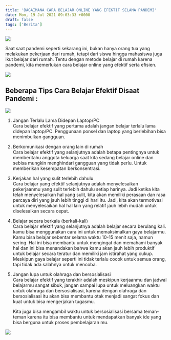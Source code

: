```yaml
---
title: 'BAGAIMANA CARA BELAJAR ONLINE YANG EFEKTIF SELAMA PANDEMI'
date: Mon, 19 Jul 2021 09:03:33 +0000
draft: false
tags: ['Berita']
---
```


![](https://unda.ac.id/2/wp-content/uploads/2021/07/Belajar.jpg)

Saat saat pandemi seperti sekarang ini, bukan hanya orang tua yang melakukan pekerjaan dari rumah, tetapi dari siswa hingga mahasiswa juga ikut belajar dari rumah. Tentu dengan metode belajar di rumah karena pandemi, kita memerlukan cara belajar online yang efektif serta efisien. 

![](https://unda.ac.id/2/wp-content/uploads/2021/07/belajar-online1.png)

**Beberapa Tips Cara Belajar Efektif Disaat Pandemi** :
-------------------------------------------------------

![](https://unda.ac.id/2/wp-content/uploads/2021/07/Belajar2.jpg)

1.  Jangan Terlalu Lama Didepan Laptop/PC  
    Cara belajar efektif yang pertama adalah jangan belajar terlalu lama didepan laptop/PC. Penggunaan ponsel dan laptop yang berlebihan bisa menimbulkan gangguan.  
    
2.  Berkomunikasi dengan orang lain di rumah  
    Cara belajar efektif yang selanjutnya adalah betapa pentingnya untuk memberitahu anggota keluarga saat kita sedang belajar online dan sebisa mungkin menghindari gangguan yang tidak perlu. Untuk memberikan kesempatan berkonsentrasi.  
    
3.  Kerjakan hal yang sulit terlebih dahulu  
    Cara belajar yang efektif selanjutnya adalah menyelesaikan pekerjaanmu yang sulit terlebih dahulu setiap harinya. Jadi ketika kita telah menyelesaikan hal yang sulit, kita akan memiliki perasaan dan rasa percaya diri yang jauh lebih tinggi di hari itu. Jadi, kita akan termotivasi untuk menyelesaikan hal hal lain yang relatif jauh lebih mudah untuk diselesaikan secara cepat.  
    
4.  Belajar secara berkala (berkali-kali)  
    Cara belajar efektif yang selanjutnya adalah belajar secara berulang kali. kamu bisa menggunakan cara ini untuk memaksimalkan gaya belajarmu. Kamu bisa belajar sebentar selama waktu 10-15 menit saja, namun sering. Hal ini bisa membantu untuk mengingat dan memahami banyak hal dan ini bisa menandakan bahwa kamu akan jauh lebih produktif untuk belajar secara teratur dan memiliki jam istirahat yang cukup. Meskipun gaya belajar seperti ini tidak terlalu cocok untuk semua orang, tapi tidak ada salahnya untuk mencoba.   
    
5.  Jangan lupa untuk olahraga dan bersosialisasi  
    Cara belajar efektif yang terakhir adalah meskipun kerjaanmu dan jadwal belajarmu sangat sibuk, jangan sampai lupa untuk meluangkan waktu untuk olahraga dan bersosialisasi, karena dengan olahraga dan bersosialisasi itu akan bisa membantu otak menjadi sangat fokus dan kuat untuk bisa mengerjakan tugasmu.  
      
    Kita juga bisa mengambil waktu untuk bersosialisasi bersama teman-teman karena itu bisa membantu untuk mendapatkan banyak ide yang bisa berguna untuk proses pembelajaran mu. 

![](https://unda.ac.id/2/wp-content/uploads/2021/07/Belajar-Online-1.png)